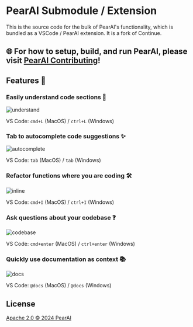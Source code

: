 
# PearAI Submodule / Extension

This is the source code for the bulk of PearAI's functionality, which is bundled as a VSCode / PearAI extension. It is a fork of Continue.

## 🌐 **For how to setup, build, and run PearAI, please visit [PearAI Contributing](https://github.com/trypear/pearai-app/blob/main/CONTRIBUTING.md)!**

## Features 🚀

### Easily understand code sections 🤔

![understand](docs/static/img/understand.gif)

VS Code: `cmd+L` (MacOS) / `ctrl+L` (Windows)

### Tab to autocomplete code suggestions ✨

![autocomplete](docs/static/img/autocomplete.gif)

VS Code: `tab` (MacOS) / `tab` (Windows)

### Refactor functions where you are coding 🛠️

![inline](docs/static/img/inline.gif)

VS Code: `cmd+I` (MacOS) / `ctrl+I` (Windows)

### Ask questions about your codebase ❓

![codebase](docs/static/img/codebase.gif)

VS Code: `cmd+enter` (MacOS) / `ctrl+enter` (Windows)

### Quickly use documentation as context 📚

![docs](docs/static/img/docs.gif)

VS Code: `@docs` (MacOS) / `@docs` (Windows)

## License

[Apache 2.0 © 2024 PearAI](./LICENSE)